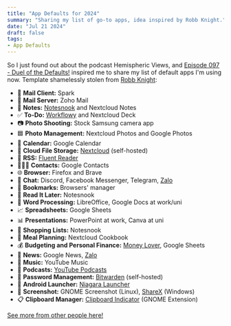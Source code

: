 ```yaml
---
title: "App Defaults for 2024"
summary: "Sharing my list of go-to apps, idea inspired by Robb Knight."
date: "Jul 21 2024"
draft: false
tags:
- App Defaults
---
```


So I just found out about the podcast Hemispheric Views, and [Episode 097 - Duel of the Defaults!](https://listen.hemisphericviews.com/097) inspired me to share my list of default apps I'm using now. Template shamelessly stolen from [Robb Knight](https://rknight.me/blog/app-defaults/):

- 📨 __Mail Client:__ Spark
- 📮 __Mail Server:__ Zoho Mail
- 📝 __Notes:__ [Notesnook](https://notesnook.com/) and Nextcloud Notes
- ✅ __To-Do:__ [Workflowy](https://workflowy.com/) and Nextcloud Deck
- 📷 __Photo Shooting:__ Stock Samsung camera app
- 🟦 __Photo Management:__ Nextcloud Photos and Google Photos
- 📆 __Calendar:__ Google Calendar
- 📁 __Cloud File Storage:__ [Nextcloud](https://nextcloud.com/) (self-hosted)
- 📖 __RSS:__ [Fluent Reader](https://github.com/yang991178/fluent-reader)
- 🙍🏻‍♂️ __Contacts:__ Google Contacts
- 🌐 __Browser:__ Firefox and Brave
- 💬 __Chat:__ Discord, Facebook Messenger, Telegram, [Zalo](https://zalo.me/)
- 🔖 __Bookmarks:__ Browsers' manager
- 📑 __Read It Later:__ Notesnook
- 📜 __Word Processing:__ LibreOffice, Google Docs at work/uni
- 📈 __Spreadsheets:__ Google Sheets
- 📊 __Presentations:__ PowerPoint at work, Canva at uni
- 🛒 __Shopping Lists:__ Notesnook
- 🍴 __Meal Planning:__ Nextcloud Cookbook
- 💰 __Budgeting and Personal Finance:__ [Money Lover](https://moneylover.me/), Google Sheets
- 📰 __News:__ Google News, [Zalo](https://zalo.me/)
- 🎵 __Music:__ YouTube Music
- 🎤 __Podcasts:__ [YouTube Podcasts](https://www.youtube.com/podcasts)
- 🔐 __Password Management:__ [Bitwarden](https://bitwarden.com/) (self-hosted)
- 📱 __Android Launcher:__ [Niagara Launcher](https://niagaralauncher.app/)
- 🌌 __Screenshot:__ GNOME Screenshot (Linux), [ShareX](https://getsharex.com/) (Windows)
- 📋 __Clipboard Manager:__ [Clipboard Indicator](https://extensions.gnome.org/extension/779/clipboard-indicator/) (GNOME Extension)

[See more from other people here!](https://defaults.rknight.me/)
